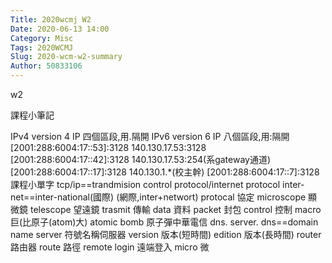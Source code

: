 ```yaml
---
Title: 2020wcmj W2
Date: 2020-06-13 14:00
Category: Misc
Tags: 2020WCMJ
Slug: 2020-wcm-w2-summary
Author: 50833106
---
```

w2



<!-- PELICAN_END_SUMMARY -->

課程小筆記

IPv4 version 4 IP 四個區段,用.隔開
IPv6 version 6 IP 八個區段,用:隔開
[2001:288:6004:17::53]:3128 140.130.17.53:3128
[2001:288:6004:17::42]:3128 140.130.17.53:254(系gateway通道)
[2001:288:6004:17::17]:3128 140.130.1.*(校主幹)
[2001:288:6004:17::7]:3128
課程小單字
tcp/ip==trandmision control protocol/internet protocol
inter-net==inter-national(國際)
(網際,inter+networt)
protocal 協定
microscope 顯微鏡
telescope 望遠鏡
trasmit 傳輸
data 資料
packet 封包
control 控制
macro 巨(比原子(atom)大)
atomic bomb 原子彈中華電信 dns. server. dns==domain name server 符號名稱伺服器
version 版本(短時間)
edition 版本(長時間)
router 路由器
route 路徑
remote login 遠端登入
micro 微
